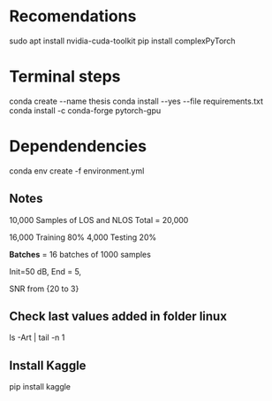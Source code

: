 # Recomendations
sudo apt install nvidia-cuda-toolkit
pip install complexPyTorch

# Terminal steps 
conda create --name thesis
conda install --yes --file requirements.txt
conda install -c conda-forge pytorch-gpu

# Dependendencies
conda env create -f environment.yml

## Notes

10,000 Samples of LOS and NLOS
Total = 20,000

16,000 Training 80%
4,000  Testing  20%

**Batches** = 16 batches of 1000 samples

Init=50 dB, End = 5, 

SNR from {20 to 3}

## Check last values added in folder linux 
ls -Art | tail -n 1

## Install Kaggle
pip install kaggle
